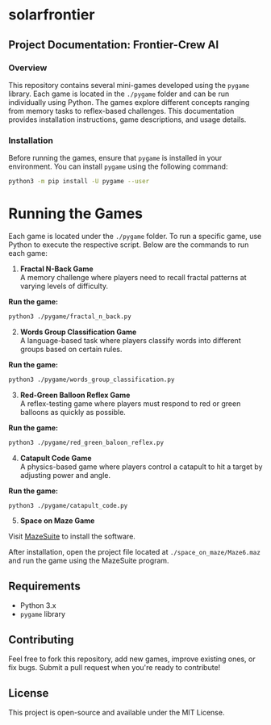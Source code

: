 # solarfrontier

## Project Documentation: Frontier-Crew AI 

### Overview
This repository contains several mini-games developed using the `pygame` library. Each game is located in the `./pygame` folder and can be run individually using Python. The games explore different concepts ranging from memory tasks to reflex-based challenges. This documentation provides installation instructions, game descriptions, and usage details.

### Installation
Before running the games, ensure that `pygame` is installed in your environment. You can install `pygame` using the following command:

```bash
python3 -m pip install -U pygame --user
```

# Running the Games
Each game is located under the `./pygame` folder. To run a specific game, use Python to execute the respective script. Below are the commands to run each game:

1. **Fractal N-Back Game**  
A memory challenge where players need to recall fractal patterns at varying levels of difficulty.

**Run the game:**

```bash
python3 ./pygame/fractal_n_back.py
```
2. **Words Group Classification Game**  
A language-based task where players classify words into different groups based on certain rules.

**Run the game:**

```bash
python3 ./pygame/words_group_classification.py
```

3. **Red-Green Balloon Reflex Game**  
A reflex-testing game where players must respond to red or green balloons as quickly as possible.

**Run the game:**

```bash
python3 ./pygame/red_green_baloon_reflex.py
```

4. **Catapult Code Game**  
A physics-based game where players control a catapult to hit a target by adjusting power and angle.

**Run the game:**

```bash
python3 ./pygame/catapult_code.py
```

5. **Space on Maze Game**

Visit [MazeSuite](https://mazesuite.com/) to install the software.

After installation, open the project file located at `./space_on_maze/Maze6.maz` and run the game using the MazeSuite program.


## Requirements
- Python 3.x
- `pygame` library


## Contributing
Feel free to fork this repository, add new games, improve existing ones, or fix bugs. Submit a pull request when you're ready to contribute!

## License
This project is open-source and available under the MIT License.
